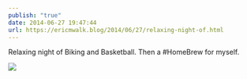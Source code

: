 ```yaml
---
publish: "true"
date: 2014-06-27 19:47:44
url: https://ericmwalk.blog/2014/06/27/relaxing-night-of.html
---
```


Relaxing night of Biking and Basketball. Then a #HomeBrew for myself.

![](https://ericmwalk.blog/uploads/2022/a0681e71c6.jpg)
